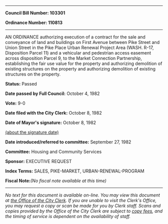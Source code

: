 

********

**Council Bill Number: 103301**
   
**Ordinance Number: 110813**
********

 AN ORDINANCE authorizing execution of a contract for the sale and conveyance of land and buildings on First Avenue between Pike Street and Union Street in the Pike Place Urban Renewal Project Area (WASH. R-17, Disposition Parcel 11) and a vehicular and pedestrian access easement across disposition Parcel 9, to the Market Connection Partnership, establishing the fair use value for the property and authorizing demolition of existing structures on the property and authorizing demolition of existing structures on the property.

**Status:** Passed
   
**Date passed by Full Council:** October 4, 1982
   
**Vote:** 9-0
   
**Date filed with the City Clerk:** October 8, 1982
   
**Date of Mayor's signature:** October 8, 1982
   
[(about the signature date)](/~public/approvaldate.htm)
   
   
   
**Date introduced/referred to committee:** September 27, 1982
   
**Committee:** Housing and Community Services
   
**Sponsor:** EXECUTIVE REQUEST
   
   
**Index Terms:** SALES, PIKE-MARKET, URBAN-RENEWAL-PROGRAM

**Fiscal Note:**_(No fiscal note available at this time)_
********

_No text for this document is available on-line. You may view this document at [the Office of the City Clerk](http://www.seattle.gov/leg/clerk/contactUs.htm). If you are unable to visit the Clerk's Office, you may request a copy or scan be made for you by Clerk staff. Scans and copies provided by the Office of the City Clerk are subject to [copy fees](http://clerk.seattle.gov/~public/clerkfees.htm), and the timing of service is dependent on the availability of staff._

